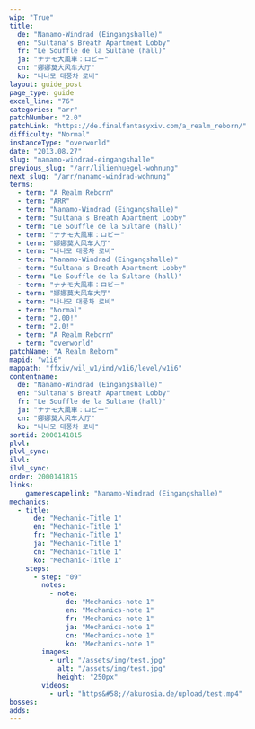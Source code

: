 ```yaml
---
wip: "True"
title:
  de: "Nanamo-Windrad (Eingangshalle)"
  en: "Sultana's Breath Apartment Lobby"
  fr: "Le Souffle de la Sultane (hall)"
  ja: "ナナモ大風車：ロビー"
  cn: "娜娜莫大风车大厅"
  ko: "나나모 대풍차 로비"
layout: guide_post
page_type: guide
excel_line: "76"
categories: "arr"
patchNumber: "2.0"
patchLink: "https://de.finalfantasyxiv.com/a_realm_reborn/"
difficulty: "Normal"
instanceType: "overworld"
date: "2013.08.27"
slug: "nanamo-windrad-eingangshalle"
previous_slug: "/arr/lilienhuegel-wohnung"
next_slug: "/arr/nanamo-windrad-wohnung"
terms:
  - term: "A Realm Reborn"
  - term: "ARR"
  - term: "Nanamo-Windrad (Eingangshalle)"
  - term: "Sultana's Breath Apartment Lobby"
  - term: "Le Souffle de la Sultane (hall)"
  - term: "ナナモ大風車：ロビー"
  - term: "娜娜莫大风车大厅"
  - term: "나나모 대풍차 로비"
  - term: "Nanamo-Windrad (Eingangshalle)"
  - term: "Sultana's Breath Apartment Lobby"
  - term: "Le Souffle de la Sultane (hall)"
  - term: "ナナモ大風車：ロビー"
  - term: "娜娜莫大风车大厅"
  - term: "나나모 대풍차 로비"
  - term: "Normal"
  - term: "2.00!"
  - term: "2.0!"
  - term: "A Realm Reborn"
  - term: "overworld"
patchName: "A Realm Reborn"
mapid: "w1i6"
mappath: "ffxiv/wil_w1/ind/w1i6/level/w1i6"
contentname:
  de: "Nanamo-Windrad (Eingangshalle)"
  en: "Sultana's Breath Apartment Lobby"
  fr: "Le Souffle de la Sultane (hall)"
  ja: "ナナモ大風車：ロビー"
  cn: "娜娜莫大风车大厅"
  ko: "나나모 대풍차 로비"
sortid: 2000141815
plvl: 
plvl_sync: 
ilvl: 
ilvl_sync: 
order: 2000141815
links:
    gamerescapelink: "Nanamo-Windrad (Eingangshalle)"
mechanics:
  - title:
      de: "Mechanic-Title 1"
      en: "Mechanic-Title 1"
      fr: "Mechanic-Title 1"
      ja: "Mechanic-Title 1"
      cn: "Mechanic-Title 1"
      ko: "Mechanic-Title 1"
    steps:
      - step: "09"
        notes:
          - note:
              de: "Mechanics-note 1"
              en: "Mechanics-note 1"
              fr: "Mechanics-note 1"
              ja: "Mechanics-note 1"
              cn: "Mechanics-note 1"
              ko: "Mechanics-note 1"
        images:
          - url: "/assets/img/test.jpg"
            alt: "/assets/img/test.jpg"
            height: "250px"
        videos:
          - url: "https&#58;//akurosia.de/upload/test.mp4"
bosses:
adds:
---
```

